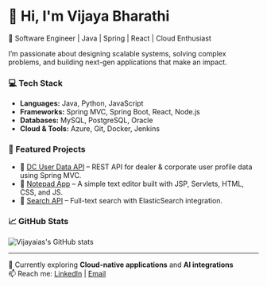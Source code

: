 # 👋 Hi, I'm Vijaya Bharathi  

🚀 Software Engineer | Java | Spring | React | Cloud Enthusiast  

I’m passionate about designing scalable systems, solving complex problems, and building next-gen applications that make an impact.  

### 💻 Tech Stack  
- **Languages:** Java, Python, JavaScript  
- **Frameworks:** Spring MVC, Spring Boot, React, Node.js  
- **Databases:** MySQL, PostgreSQL, Oracle  
- **Cloud & Tools:** Azure, Git, Docker, Jenkins  

### 📌 Featured Projects  
- 🔹 [DC User Data API](https://github.com/Vijayaias/dc-userdata-api) – REST API for dealer & corporate user profile data using Spring MVC.  
- 🔹 [Notepad App](https://github.com/Vijayaias/notepad-app) – A simple text editor built with JSP, Servlets, HTML, CSS, and JS.  
- 🔹 [Search API](https://github.com/Vijayaias/search-api) – Full-text search with ElasticSearch integration.  

### 📈 GitHub Stats  
![Vijayaias's GitHub stats](https://github-readme-stats.vercel.app/api?username=Vijayaias&show_icons=true&theme=tokyonight)

---

🌱 Currently exploring **Cloud-native applications** and **AI integrations**  
📫 Reach me: [LinkedIn](https://www.linkedin.com/in/vijayaias) | [Email](mailto:yourmail@example.com)  
